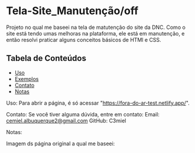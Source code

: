 # Tela-Site_Manutenção/off
Projeto no qual me baseei na tela de matutenção do site da DNC. Como o site está tendo umas melhoras na plataforma, ele está em manutenção, e então resolvi praticar alguns conceitos básicos de HTMl e CSS.

## Tabela de Conteúdos
- [Uso](#uso)
- [Exemplos](#exemplos)
- [Contato](#contato)
- [Notas](#notas)

Uso:
Para abrir a página, é só acessar "https://fora-do-ar-test.netlify.app/".

Contato:
Se você tiver alguma dúvida, entre em contato:
Email: cemiel.albuquerque2@gmail.com
GitHub: C3miel

Notas:

Imagem ds página original a qual me baseei: 



